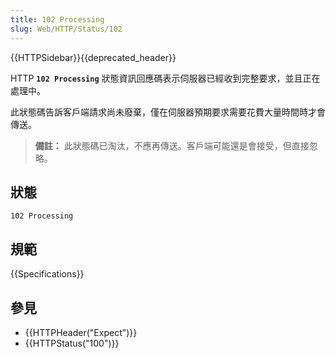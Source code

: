 ```yaml
---
title: 102 Processing
slug: Web/HTTP/Status/102
---
```


{{HTTPSidebar}}{{deprecated_header}}

HTTP **`102 Processing`** 狀態資訊回應碼表示伺服器已經收到完整要求，並且正在處理中。

此狀態碼告訴客戶端請求尚未廢棄，僅在伺服器預期要求需要花費大量時間時才會傳送。

> **備註：** 此狀態碼已淘汰，不應再傳送。客戶端可能還是會接受，但直接忽略。

## 狀態

```plain
102 Processing
```

## 規範

{{Specifications}}

## 參見

- {{HTTPHeader("Expect")}}
- {{HTTPStatus("100")}}
